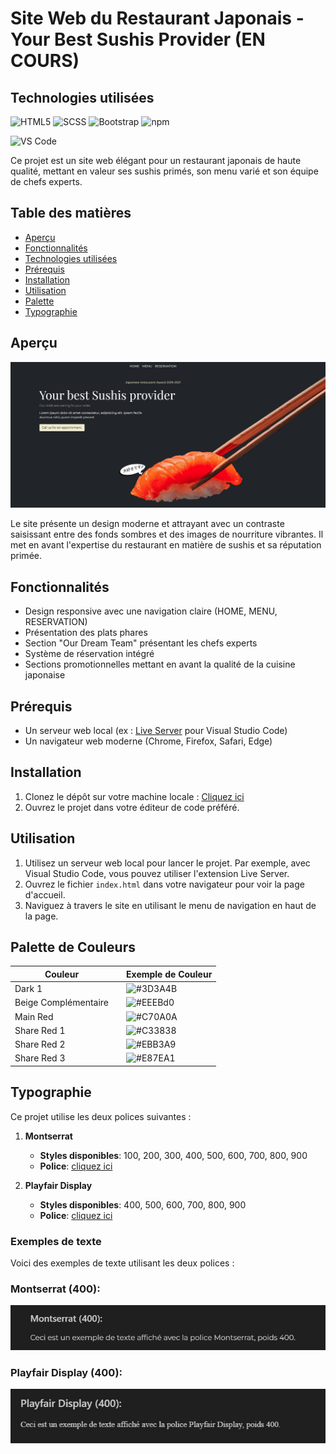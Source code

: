 
# Site Web du Restaurant Japonais - Your Best Sushis Provider (EN COURS)

## Technologies utilisées
![HTML5](https://img.shields.io/badge/HTML5-%23E34F26.svg?&style=for-the-badge&logo=html5&logoColor=white)
![SCSS](https://img.shields.io/badge/SCSS-%23CC6699.svg?&style=for-the-badge&logo=sass&logoColor=white)
![Bootstrap](https://img.shields.io/badge/Bootstrap-563D7C.svg?&style=for-the-badge&logo=bootstrap&logoColor=white)
![npm](https://img.shields.io/badge/npm-CB3837.svg?&style=for-the-badge&logo=npm&logoColor=white)

![VS Code](https://img.shields.io/badge/VS%20Code-007ACC.svg?&style=for-the-badge&logo=visual-studio-code&logoColor=white)




Ce projet est un site web élégant pour un restaurant japonais de haute qualité, mettant en valeur ses sushis primés, son menu varié et son équipe de chefs experts.

## Table des matières

- [Aperçu](#aperçu)
- [Fonctionnalités](#fonctionnalités)
- [Technologies utilisées](#technologies-utilisées)
- [Prérequis](#prérequis)
- [Installation](#installation)
- [Utilisation](#utilisation)
- [Palette](#palette-de-couleurs)
- [Typographie](#typographie)

## Aperçu

<img src="./documents/entete.jpg" alt="Aperçu de la page d'accueil du restaurant japonais" width="600">

Le site présente un design moderne et attrayant avec un contraste saisissant entre des fonds sombres et des images de nourriture vibrantes. Il met en avant l'expertise du restaurant en matière de sushis et sa réputation primée.

## Fonctionnalités

- Design responsive avec une navigation claire (HOME, MENU, RESERVATION)
- Présentation des plats phares 
- Section "Our Dream Team" présentant les chefs experts
- Système de réservation intégré
- Sections promotionnelles mettant en avant la qualité de la cuisine japonaise


## Prérequis

- Un serveur web local (ex : [Live Server](https://marketplace.visualstudio.com/items?itemName=ritwickdey.LiveServer) pour Visual Studio Code)
- Un navigateur web moderne (Chrome, Firefox, Safari, Edge)

## Installation

1. Clonez le dépôt sur votre machine locale : [Cliquez ici](https://github.com/pascalinecte91/Japanese-Restaurant.git)
2. Ouvrez le projet dans votre éditeur de code préféré.

## Utilisation

1. Utilisez un serveur web local pour lancer le projet. Par exemple, avec Visual Studio Code, vous pouvez utiliser l'extension Live Server.
2. Ouvrez le fichier `index.html` dans votre navigateur pour voir la page d'accueil.
3. Naviguez à travers le site en utilisant le menu de navigation en haut de la page.


## Palette de Couleurs

| Couleur                |  | Exemple de Couleur |
|-----------------------|------------------|---------------------|
| Dark 1                |          | ![#3D3A4B](https://img.shields.io/badge/-%233D3A4B-3D3A4B) |
| Beige Complémentaire  |        | ![#EEEBd0](https://img.shields.io/badge/-%23EEEBd0-EEEBd0) |
| Main Red              |          | ![#C70A0A](https://img.shields.io/badge/-%23C70A0A-C70A0A) |
| Share Red 1           |          | ![#C33838](https://img.shields.io/badge/-%23C33838-C33838) |
| Share Red 2           |         | ![#EBB3A9](https://img.shields.io/badge/-%23EBB3A9-EBB3A9) |
| Share Red 3           |         | ![#E87EA1](https://img.shields.io/badge/-%23E87EA1-E87EA1) |

## Typographie

Ce projet utilise les deux polices suivantes :

1. **Montserrat**
   - **Styles disponibles**: 100, 200, 300, 400, 500, 600, 700, 800, 900
   - **Police**: [cliquez ici](https://fonts.google.com/specimen/Montserrat)

2. **Playfair Display**
   - **Styles disponibles**: 400, 500, 600, 700, 800, 900
   - **Police**: [cliquez ici](https://fonts.google.com/specimen/Playfair+Display)



### Exemples de texte

Voici des exemples de texte utilisant les deux polices :

### Montserrat (400):
![Exemple Playfair Display](./documents/font1.jpg)

### Playfair Display (400):
![Exemple Playfair Display](./documents/font2.jpg)